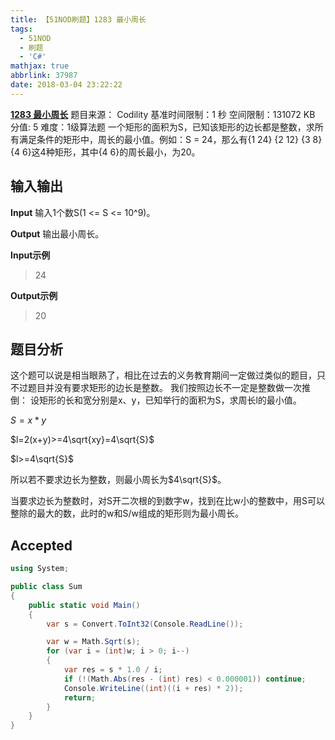 ```yaml
---
title: 【51NOD刷题】1283 最小周长
tags:
  - 51NOD
  - 刷题
  - 'C#'
mathjax: true
abbrlink: 37987
date: 2018-03-04 23:22:22
---
```

[**1283 最小周长**](http://www.51nod.com/onlineJudge/questionCode.html#!problemId=1283)
题目来源： Codility
基准时间限制：1 秒 空间限制：131072 KB 分值: 5 难度：1级算法题
一个矩形的面积为S，已知该矩形的边长都是整数，求所有满足条件的矩形中，周长的最小值。例如：S = 24，那么有{1 24} {2 12} {3 8} {4 6}这4种矩形，其中{4 6}的周长最小，为20。
<!--more-->
## 输入输出
**Input**
输入1个数S(1 <= S <= 10^9)。

**Output**
输出最小周长。

**Input示例**
> 24


**Output示例**
> 20

## 题目分析
这个题可以说是相当眼熟了，相比在过去的义务教育期间一定做过类似的题目，只不过题目并没有要求矩形的边长是整数。
我们按照边长不一定是整数做一次推倒：
设矩形的长和宽分别是x、y，已知举行的面积为S，求周长l的最小值。

$S=x*y$

$l=2(x+y)>=4\sqrt{xy}=4\sqrt{S}$

$l>=4\sqrt{S}$

所以若不要求边长为整数，则最小周长为$4\sqrt{S}$。

当要求边长为整数时，对S开二次根的到数字w，找到在比w小的整数中，用S可以整除的最大的数，此时的w和S/w组成的矩形则为最小周长。
## Accepted
```csharp
using System;

public class Sum
{
    public static void Main()
    {
        var s = Convert.ToInt32(Console.ReadLine());

        var w = Math.Sqrt(s);
        for (var i = (int)w; i > 0; i--)
        {
            var res = s * 1.0 / i;
            if (!(Math.Abs(res - (int) res) < 0.000001)) continue;
            Console.WriteLine((int)((i + res) * 2));
            return;
        }
    }
}
```